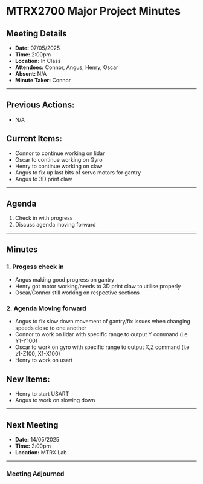 # MTRX2700 Major Project Minutes

## Meeting Details
- **Date:** 07/05/2025
- **Time:** 2:00pm
- **Location:** In Class
- **Attendees:** Connor, Angus, Henry, Oscar
- **Absent:** N/A
- **Minute Taker:** Connor

---

## Previous Actions:
- N/A
  
## Current Items:
- Connor to continue working on lidar
- Oscar to continue working on Gyro
- Henry to continue working on claw
- Angus to fix up last bits of servo motors for gantry
- Angus to 3D print claw
  
---

## Agenda
1. Check in with progress
2. Discuss agenda moving forward

---

## Minutes

### 1. Progess check in
- Angus making good progress on gantry
- Henry got motor working/needs to 3D print claw to utilise properly
- Oscar/Connor still working on respective sections

### 2. Agenda Moving forward
- Angus to fix slow down movement of gantry/fix issues when changing speeds close to one another
- Connor to work on lidar with specific range to output Y command (i.e Y1-Y100)
- Oscar to work on gyro with specific range to output X,Z command (i.e z1-Z100, X1-X100)
- Henry to work on usart 

## New Items:
- Henry to start USART
- Angus to work on slowing down 

  
---

## Next Meeting
- **Date:** 14/05/2025
- **Time:** 2:00pm
- **Location:** MTRX Lab

---

### Meeting Adjourned 
